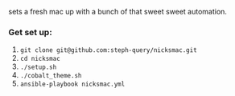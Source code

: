 sets a fresh mac up with a bunch of that sweet sweet automation.

### Get set up:
1. `git clone git@github.com:steph-query/nicksmac.git`
2. `cd nicksmac`
3. `./setup.sh`
4. `./cobalt_theme.sh`
5. `ansible-playbook nicksmac.yml`

